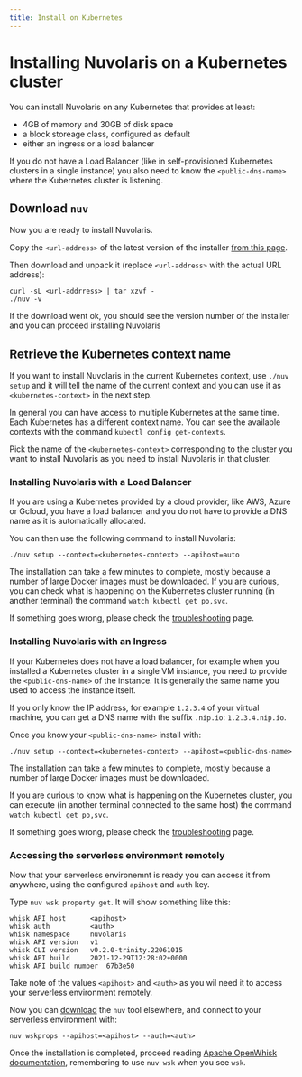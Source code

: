 ```yaml
---
title: Install on Kubernetes
---
```


# Installing Nuvolaris on a Kubernetes cluster

You can install Nuvolaris on any Kubernetes that provides at least:

- 4GB of memory and 30GB of disk space
- a block storeage class, configured as default
- either an ingress or a load balancer

If you do not have a Load Balancer (like in self-provisioned Kubernetes clusters in a single instance) you also need to know the `<public-dns-name>` where the Kubernetes cluster is listening.

## Download `nuv`

Now you are ready to install Nuvolaris.

Copy the `<url-address>` of the latest version of the installer [from this page](/download).

Then download and unpack it (replace `<url-address>` with the actual URL address):

```
curl -sL <url-addrress> | tar xzvf -
./nuv -v
```

If the download went ok, you should see the version number of the installer and you can proceed installing Nuvolaris

## Retrieve the Kubernetes context name

If you want to install Nuvolaris in the current Kubernetes context, use `./nuv setup` and it will tell the name of the current context and you can use it as `<kubernetes-context>` in the next step.

In general you can have access to multiple Kubernetes at the same time. Each Kubernetes has a different context name. You can see the available contexts with the command `kubectl config get-contexts`.

Pick the name of the `<kubernetes-context>` corresponding to the cluster you want to install Nuvolaris as you need to install Nuvolaris in that cluster.

### Installing Nuvolaris with a Load Balancer

If you are using a Kubernetes provided by a cloud provider, like AWS, Azure or Gcloud, you have a load balancer and you do not have to provide a DNS name as it is automatically allocated.

You can then use the following command to install Nuvolaris:

```
./nuv setup --context=<kubernetes-context> --apihost=auto
```

The installation can take a few minutes to complete, mostly because a number of large Docker images must be downloaded. If you are curious, you can check what is happening on the Kubernetes cluster running (in another terminal) the command `watch kubectl get po,svc`.

If something goes wrong, please check the [troubleshooting](troubleshooting) page.

### Installing Nuvolaris with an Ingress

If your Kubernetes does not have a load balancer, for example when you installed a Kubernetes cluster in a single VM instance, you need to provide the `<public-dns-name>` of the instance. It is generally the same name you used to access the instance itself.

If you only know the IP address, for example `1.2.3.4` of your virtual machine, you can get a DNS name with the suffix `.nip.io`: `1.2.3.4.nip.io`.

Once you know your `<public-dns-name>` install with:

```
./nuv setup --context=<kubernetes-context> --apihost=<public-dns-name>
```

The installation can take a few minutes to complete, mostly because a number of large Docker images must be downloaded.

If you are curious to know what is happening on the Kubernetes cluster, you can execute (in another terminal connected to the same host) the command `watch kubectl get po,svc`.

If something goes wrong, please check the [troubleshooting](troubleshooting) page.

### Accessing the serverless environment remotely

Now that your serverless environemnt is ready you can access it from anywhere, using the configured `apihost` and `auth` key.

Type `nuv wsk property get`. It will show something like this:

```
whisk API host		<apihost>
whisk auth		    <auth>
whisk namespace		nuvolaris
whisk API version	v1
whisk CLI version	v0.2.0-trinity.22061015
whisk API build		2021-12-29T12:28:02+0000
whisk API build number	67b3e50
```

Take note of the values `<apihost>` and `<auth>` as you wil need it to access your serverless environment remotely.

Now you can [download](/download) the `nuv` tool elsewhere, and connect to your serverless environment with:

```
nuv wskprops --apihost=<apihost> --auth=<auth>
```

Once the installation is completed, proceed reading [Apache OpenWhisk documentation](https://openwhisk.apache.org/documentation.html), remembering to use `nuv wsk` when you see `wsk`.
